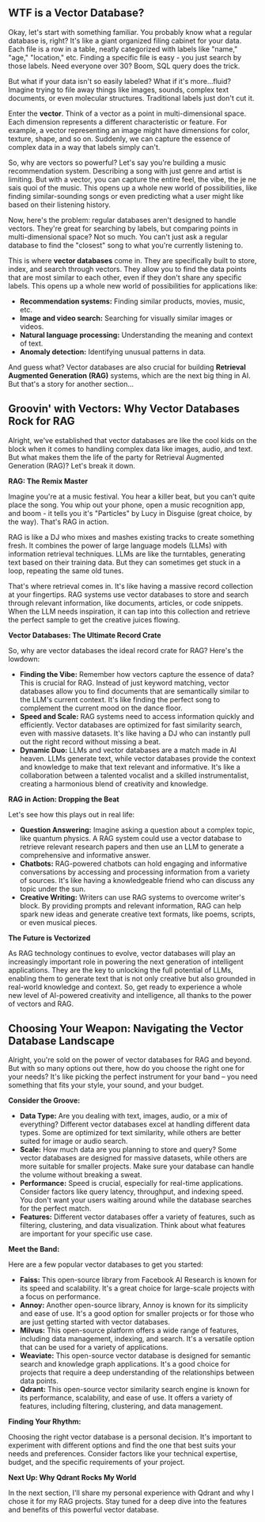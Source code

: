 ## WTF is a Vector Database? 

Okay, let's start with something familiar. You probably know what a regular database is, right? It's like a giant organized filing cabinet for your data. Each file is a row in a table, neatly categorized with labels like "name," "age," "location," etc. Finding a specific file is easy - you just search by those labels. Need everyone over 30? Boom, SQL query does the trick. 

But what if your data isn't so easily labeled? What if it's more...fluid? Imagine trying to file away things like images, sounds, complex text documents, or even molecular structures. Traditional labels just don't cut it. 

Enter the **vector**. Think of a vector as a point in multi-dimensional space. Each dimension represents a different characteristic or feature. For example, a vector representing an image might have dimensions for color, texture, shape, and so on. Suddenly, we can capture the essence of complex data in a way that labels simply can't.

So, why are vectors so powerful? Let's say you're building a music recommendation system. Describing a song with just genre and artist is limiting. But with a vector, you can capture the entire feel, the vibe, the je ne sais quoi of the music. This opens up a whole new world of possibilities, like finding similar-sounding songs or even predicting what a user might like based on their listening history.

Now, here's the problem: regular databases aren't designed to handle vectors. They're great for searching by labels, but comparing points in multi-dimensional space? Not so much. You can't just ask a regular database to find the "closest" song to what you're currently listening to.

This is where **vector databases** come in. They are specifically built to store, index, and search through vectors. They allow you to find the data points that are most similar to each other, even if they don't share any specific labels. This opens up a whole new world of possibilities for applications like:

* **Recommendation systems:** Finding similar products, movies, music, etc.
* **Image and video search:** Searching for visually similar images or videos.
* **Natural language processing:** Understanding the meaning and context of text.
* **Anomaly detection:** Identifying unusual patterns in data.

And guess what? Vector databases are also crucial for building **Retrieval Augmented Generation (RAG)** systems, which are the next big thing in AI. But that's a story for another section...


## Groovin' with Vectors: Why Vector Databases Rock for RAG

Alright, we've established that vector databases are like the cool kids on the block when it comes to handling complex data like images, audio, and text. But what makes them the life of the party for Retrieval Augmented Generation (RAG)? Let's break it down.

**RAG: The Remix Master**

Imagine you're at a music festival. You hear a killer beat, but you can't quite place the song. You whip out your phone, open a music recognition app, and boom - it tells you it's "Particles" by Lucy in Disguise (great choice, by the way). That's RAG in action.

RAG is like a DJ who mixes and mashes existing tracks to create something fresh. It combines the power of large language models (LLMs) with information retrieval techniques. LLMs are like the turntables, generating text based on their training data. But they can sometimes get stuck in a loop, repeating the same old tunes.

That's where retrieval comes in. It's like having a massive record collection at your fingertips. RAG systems use vector databases to store and search through relevant information, like documents, articles, or code snippets. When the LLM needs inspiration, it can tap into this collection and retrieve the perfect sample to get the creative juices flowing.

**Vector Databases: The Ultimate Record Crate**

So, why are vector databases the ideal record crate for RAG? Here's the lowdown:

* **Finding the Vibe:** Remember how vectors capture the essence of data? This is crucial for RAG. Instead of just keyword matching, vector databases allow you to find documents that are semantically similar to the LLM's current context. It's like finding the perfect song to complement the current mood on the dance floor.
* **Speed and Scale:** RAG systems need to access information quickly and efficiently. Vector databases are optimized for fast similarity search, even with massive datasets. It's like having a DJ who can instantly pull out the right record without missing a beat.
* **Dynamic Duo:** LLMs and vector databases are a match made in AI heaven. LLMs generate text, while vector databases provide the context and knowledge to make that text relevant and informative. It's like a collaboration between a talented vocalist and a skilled instrumentalist, creating a harmonious blend of creativity and knowledge.

**RAG in Action: Dropping the Beat**

Let's see how this plays out in real life:

* **Question Answering:** Imagine asking a question about a complex topic, like quantum physics. A RAG system could use a vector database to retrieve relevant research papers and then use an LLM to generate a comprehensive and informative answer.
* **Chatbots:** RAG-powered chatbots can hold engaging and informative conversations by accessing and processing information from a variety of sources. It's like having a knowledgeable friend who can discuss any topic under the sun.
* **Creative Writing:** Writers can use RAG systems to overcome writer's block. By providing prompts and relevant information, RAG can help spark new ideas and generate creative text formats, like poems, scripts, or even musical pieces.

**The Future is Vectorized**

As RAG technology continues to evolve, vector databases will play an increasingly important role in powering the next generation of intelligent applications. They are the key to unlocking the full potential of LLMs, enabling them to generate text that is not only creative but also grounded in real-world knowledge and context. So, get ready to experience a whole new level of AI-powered creativity and intelligence, all thanks to the power of vectors and RAG.


## Choosing Your Weapon: Navigating the Vector Database Landscape

Alright, you're sold on the power of vector databases for RAG and beyond. But with so many options out there, how do you choose the right one for your needs? It's like picking the perfect instrument for your band – you need something that fits your style, your sound, and your budget.

**Consider the Groove:**

* **Data Type:** Are you dealing with text, images, audio, or a mix of everything? Different vector databases excel at handling different data types. Some are optimized for text similarity, while others are better suited for image or audio search.
* **Scale:** How much data are you planning to store and query? Some vector databases are designed for massive datasets, while others are more suitable for smaller projects. Make sure your database can handle the volume without breaking a sweat.
* **Performance:** Speed is crucial, especially for real-time applications. Consider factors like query latency, throughput, and indexing speed. You don't want your users waiting around while the database searches for the perfect match.
* **Features:** Different vector databases offer a variety of features, such as filtering, clustering, and data visualization. Think about what features are important for your specific use case.

**Meet the Band:**

Here are a few popular vector databases to get you started:

* **Faiss:** This open-source library from Facebook AI Research is known for its speed and scalability. It's a great choice for large-scale projects with a focus on performance.
* **Annoy:** Another open-source library, Annoy is known for its simplicity and ease of use. It's a good option for smaller projects or for those who are just getting started with vector databases.
* **Milvus:** This open-source platform offers a wide range of features, including data management, indexing, and search. It's a versatile option that can be used for a variety of applications.
* **Weaviate:** This open-source vector database is designed for semantic search and knowledge graph applications. It's a good choice for projects that require a deep understanding of the relationships between data points.
* **Qdrant:** This open-source vector similarity search engine is known for its performance, scalability, and ease of use. It offers a variety of features, including filtering, clustering, and data management.

**Finding Your Rhythm:**

Choosing the right vector database is a personal decision. It's important to experiment with different options and find the one that best suits your needs and preferences. Consider factors like your technical expertise, budget, and the specific requirements of your project.

**Next Up: Why Qdrant Rocks My World**

In the next section, I'll share my personal experience with Qdrant and why I chose it for my RAG projects. Stay tuned for a deep dive into the features and benefits of this powerful vector database.